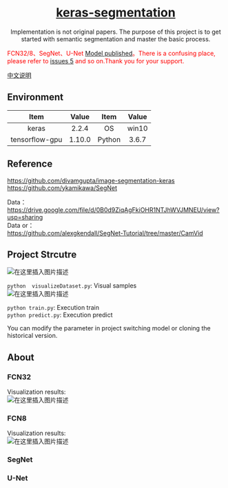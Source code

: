 <h1 align="center"><a href="https://github.com/lsh1994/keras-segmentation" target="_blank">keras-segmentation</a></h1>

<p align="center">
Implementation is not original papers. The purpose of this project is to get started with semantic segmentation and master the basic process.
</p>

<font color=red>FCN32/8、SegNet、U-Net [Model published](https://github.com/lsh1994/keras-segmentation/releases)。There is a confusing place, please refer to [issues 5](https://github.com/lsh1994/keras-segmentation/issues/5) and so on.Thank you for your support.</font> 

[中文说明](readme_zh.md)

## Environment
  
Item     | Value | Item     | Value
:---: | :---: | :---: | :---: 
keras | 2.2.4  | OS | win10
tensorflow-gpu | 1.10.0 | Python| 3.6.7

## Reference
  
https://github.com/divamgupta/image-segmentation-keras  
https://github.com/ykamikawa/SegNet  
  
Data：  
https://drive.google.com/file/d/0B0d9ZiqAgFkiOHR1NTJhWVJMNEU/view?usp=sharing  
Data or：  
https://github.com/alexgkendall/SegNet-Tutorial/tree/master/CamVid

## Project Strcutre  
![在这里插入图片描述](https://img-blog.csdnimg.cn/20181218212010847.png?x-oss-process=image/watermark,type_ZmFuZ3poZW5naGVpdGk,shadow_10,text_aHR0cHM6Ly9ibG9nLmNzZG4ubmV0L25pbWExOTk0,size_16,color_FFFFFF,t_70)

`python  visualizeDataset.py`: Visual samples  
![在这里插入图片描述](https://img-blog.csdnimg.cn/20181113165336706.png?x-oss-process=image/watermark,type_ZmFuZ3poZW5naGVpdGk,shadow_10,text_aHR0cHM6Ly9ibG9nLmNzZG4ubmV0L25pbWExOTk0,size_16,color_FFFFFF,t_70)

`python train.py`: Execution train    
`python predict.py`: Execution predict  

You can modify the parameter in project switching model or cloning the historical version.

## About

### FCN32

Visualization results:    
![在这里插入图片描述](https://img-blog.csdnimg.cn/2018111410255134.png?x-oss-process=image/watermark,type_ZmFuZ3poZW5naGVpdGk,shadow_10,text_aHR0cHM6Ly9ibG9nLmNzZG4ubmV0L25pbWExOTk0,size_16,color_FFFFFF,t_70)

### FCN8

Visualization results:   
![在这里插入图片描述](https://img-blog.csdnimg.cn/20181114103306961.png?x-oss-process=image/watermark,type_ZmFuZ3poZW5naGVpdGk,shadow_10,text_aHR0cHM6Ly9ibG9nLmNzZG4ubmV0L25pbWExOTk0,size_16,color_FFFFFF,t_70)


### SegNet

### U-Net


  
